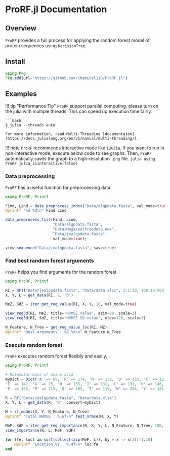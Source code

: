 # ProRF.jl Documentation
## Overview
`ProRF` provides a full process for applying the random forest model of protein sequences using `DecisionTree`.

## Install
```julia
using Pkg
Pkg.add(url="https://github.com/Chemical118/ProRF.jl")
```

## Examples
!!! tip "Performance Tip"
    `ProRF` support parallel computing, please turn on the julia with multiple threads. This can speed up execution time fairly.

    ```bash
    $ julia --threads auto
    ```
    For more information, read Multi-Threading [documentaion](https://docs.julialang.org/en/v1/manual/multi-threading/).

!!! note
    `ProRF` recommends interactive mode like `IJulia`. If you want to run in non-interactive mode, execute below code to see graphs. Then, `ProRF` automatically saves the graph to a high-resolution `.png` file.
    ```julia
    using ProRF
    julia_isinteractive(false)
    ```

### Data preprocessing
`ProRF` has a useful function for preprocessing data.
```julia
using ProRF, Printf

Find, Lind = data_preprocess_index("Data/algpdata.fasta", val_mode=true)
@printf "%d %d\n" Find Lind

data_preprocess_fill(Find, Lind,
                     "Data/algpdata.fasta",
                     "Data/Mega/ealtreedata.nwk",
                     "Data/jealgpdata.fasta",
                     val_mode=true);

view_sequence("Data/jealgpdata.fasta", save=true)
```

### Find best random forest arguments
`ProRF` helps you find arguments for the random forest.
```julia
using ProRF, Printf

RI = RFI("Data/jealgpdata.fasta", "Data/data.xlsx", 2:1:10, 100:10:500)
X, Y, L = get_data(RI, 2, 'D')

MeZ, SdZ = iter_get_reg_value(RI, X, Y, 10, val_mode=true)

view_reg3d(RI, MeZ, title="NRMSE value", azim=90, scale=3)
view_reg3d(RI, SdZ, title="NRMSE SD value", elev=120, scale=3)

N_Feature, N_Tree = get_reg_value_loc(RI, MZ)
@printf "Best Arguments : %d %d\n" N_Feature N_Tree
```

### Execute random forest
`ProRF` executes random forest flexibly and easily.
```julia
using ProRF, Printf

# Molecular mass of amino acid
myDict = Dict('A' => 89, 'R' => 174, 'N' => 132, 'D' => 133, 'C' => 121, 'Q' => 146,
'E' => 147, 'G' => 75, 'H' => 155, 'I' => 131, 'L' => 131, 'K' => 146, 'M' => 149, 
'F' => 165, 'P' => 115, 'S' => 105, 'T' => 119, 'W' => 204, 'Y' => 181, 'V' => 117)

R = RF("Data/jealgpdata.fasta", "Data/data.xlsx")
X, Y, L = get_data(R, 'D', convert=myDict)

M = rf_model(X, Y, N_Feature, N_Tree)
@printf "Total NRMSE : %.6f\n" test_nrmse(M, X, Y)

MeF, SdF = iter_get_reg_importance(R, X, Y, L, N_Feature, N_Tree, 100, val_mode=true)
view_importance(R, L, MeF, SdF)

for (fe, loc) in sort(collect(zip(MeF, L)), by = x -> x[1])[1:10]
    @printf "Location %s : %.4f\n" loc fe
end
```